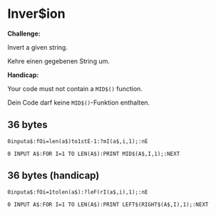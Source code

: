 # Inver$ion

**Challenge:**

Invert a given string.

Kehre einen gegebenen String um.

**Handicap:**

Your code must not contain a `MID$()` function.

Dein Code darf keine `MID$()`-Funktion enthalten.

## 36 bytes

```
0inputa$:fOi=len(a$)to1stE-1:?mI(a$,i,1);:nE
```
```basic
0 INPUT A$:FOR I=1 TO LEN(A$):PRINT MID$(A$,I,1);:NEXT
```

## 36 bytes (handicap)

```
0inputa$:fOi=1tolen(a$):?leF(rI(a$,i),1);:nE
```
```basic
0 INPUT A$:FOR I=1 TO LEN(A$):PRINT LEFT$(RIGHT$(A$,I),1);:NEXT
```
